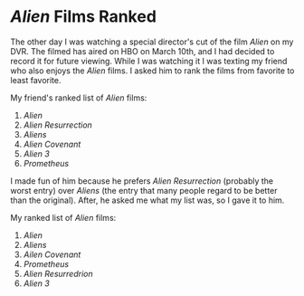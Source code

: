 # *Alien* Films Ranked

The other day I was watching a special director's cut of the film *Alien* on my DVR. The filmed has aired on HBO on March 10th, and I had decided to record it for future viewing. While I was watching it I was texting my friend who also enjoys the *Alien* films. I asked him to rank the films from favorite to least favorite.

My friend's ranked list of *Alien* films:
1. *Alien*
2. *Alien Resurrection*
3. *Aliens*
4. *Alien Covenant*
5. *Alien 3*
6. *Prometheus*

I made fun of him because he prefers *Alien Resurrection* (probably the worst entry) over *Aliens* (the entry that many people regard to be better than the original). After, he asked me what my list was, so I gave it to him.

My ranked list of *Alien* films:
1. *Alien*
2. *Aliens*
3. *Ailen Covenant*
4. *Prometheus*
5. *Alien Resurredrion*
6. *Alien 3*
